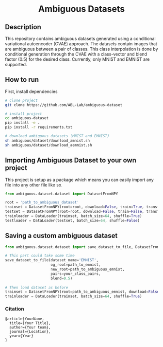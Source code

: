 
<div align="center">    
 
# Ambiguous Datasets     

</div>
 
## Description   
This repository contains ambiguous datasets generated using a conditional variational autoencoder (CVAE) approach. The datasets contain images that are ambiguous between a pair of classes. This class interpolation is done by conditional generation through the CVAE with a class-vector and blend factor (0.5) for the desired class. Currently, only MNIST and EMNIST are supported.

## How to run   
First, install dependencies   
```bash
# clone project   
git clone https://github.com/ABL-Lab/ambiguous-dataset

# install project   
cd ambiguous-dataset 
pip install -e .   
pip install -r requirements.txt

# download ambiguous datasets (MNIST and EMNIST)
sh ambiguous/dataset/download_amnist.sh
sh ambiguous/dataset/download_aemnist.sh
```

## Importing Ambiguous Dataset to your own project
This project is setup as a package which means you can easily import any file into any other file like so.
```python
from ambiguous.dataset.dataset import DatasetFromNPY

root = 'path_to_ambiguous_dataset'
trainset = DatasetFromNPY(root=root, download=False, train=True, transform=None)
testset = DatasetFromNPY(root=root, download=False, train=False, transform=None)
trainloader = DataLoader(trainset, batch_size=64, shuffle=True)
testloader = DataLoader(testset, batch_size=64, shuffle=False)
```

## Saving a custom ambiguous dataset
```python
from ambiguous.dataset.dataset import save_dataset_to_file, DatasetFromNPY

# This part could take some time
save_dataset_to_file(dataset_name='EMNIST',
                     og_root=path_to_emnist,
                     new_root=path_to_ambiguous_emnist,
                     pairs=your_class_pairs,
                     blend=0.5)
   
# Then load dataset as before
trainset = DatasetFromNPY(root=path_to_ambiguous_emnist, download=False, train=True, transform=None)
trainloader = DataLoader(trainset, batch_size=64, shuffle=True)
```

### Citation   
```
@article{YourName,
  title={Your Title},
  author={Your team},
  journal={Location},
  year={Year}
}
```   
